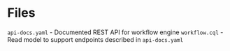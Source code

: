 # Files
`api-docs.yaml` - Documented REST API for workflow engine
`workflow.cql` - Read model to support endpoints described in `api-docs.yaml`
